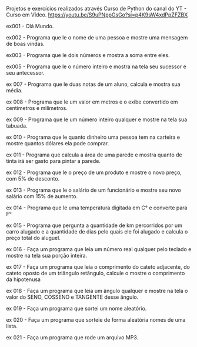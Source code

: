 Projetos e exercícios realizados através Curso de Python do canal do YT - Curso em Vídeo.
https://youtu.be/S9uPNppGsGo?si=p4K9sW4xdPpZFZBX

ex001 - Olá Mundo.

ex002 - Programa que le o nome de uma pessoa e mostre uma mensagem de boas vindas.

ex003 - Programa que le dois números e mostra a soma entre eles.

ex005 - Programa que le o número inteiro e mostra na tela seu sucessor e seu antecessor.

ex 007 - Programa que le duas notas de um aluno, calcula e mostra sua média.

ex 008 - Programa que le um valor em metros e o exibe convertido em centimetros e milímetros.

ex 009 - Programa que le um número inteiro qualquer e mostre na tela sua tabuada.

ex 010 - Programa que le quanto dinheiro uma pessoa tem na carteira e mostre quantos dólares ela pode comprar. 

ex 011 - Programa que calcula a área de uma parede e mostra quanto de tinta irá ser gasto para pintar a parede.

ex 012 - Programa que le o preço de um produto e mostre o novo preço, com 5% de desconto.

ex 013 - Programa que le o salário de um funcionário e mostre seu novo salário com 15% de aumento.

ex 014 - Programa que le uma temperatura digitada em C° e converte para F°

ex 015 - Programa que pergunta a quantidade de km percorridos por um carro alugado e a quantidade de dias pelo quais ele foi alugado e calcula o preço total do aluguel.

ex 016 - Faça um programa que leia um número real qualquer pelo teclado e mostre na tela sua porção inteira.

ex 017 - Faça um programa que leia o comprimento do cateto adjacente, do cateto oposto de um triângulo retãngulo, calcule o mostre o comprimento da hipotenusa

ex 018 - Faça um programa que leia um ângulo qualquer e mostre na tela o valor do SENO, COSSENO e TANGENTE desse ângulo.

ex 019 - Faça um programa que sortei um nome aleatório.

ex 020 - Faça um programa que sorteie de forma aleatória nomes de uma lista.

ex 021 - Faça um programa que rode um arquivo MP3.
